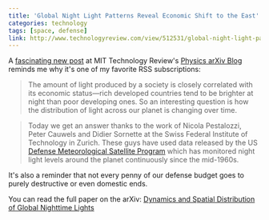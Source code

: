 ```yaml
---
title: 'Global Night Light Patterns Reveal Economic Shift to the East'
categories: technology
tags: [space, defense]
link: http://www.technologyreview.com/view/512531/global-night-light-patterns-reveal-economic-shift-to-the-east/
---
```


A [fascinating new post](http://www.technologyreview.com/view/512531/global-night-light-patterns-reveal-economic-shift-to-the-east/) at MIT Technology Review's [Physics arXiv Blog](http://www.technologyreview.com/contributor/the-physics-arxiv-blog/) reminds me why it's one of my favorite RSS subscriptions:

> The amount of light produced by a society is closely correlated with its economic status&mdash;rich developed countries tend to be brighter at night than poor developing ones. So an interesting question is how the distribution of light across our planet is changing over time.

> Today we get an answer thanks to the work of Nicola Pestalozzi, Peter Cauwels and Didier Sornette at the Swiss Federal Institute of Technology in Zurich. These guys have used data released by the US [Defense Meteorological Satellite Program](http://www.ngdc.noaa.gov/dmsp/index.html) which has monitored night light levels around the planet continuously since the mid-1960s. 

It's also a reminder that not every penny of our defense budget goes to purely destructive or even domestic ends.

You can read the full paper on the arXiv: [Dynamics and Spatial Distribution of Global Nighttime Lights](http://arxiv.org/abs/1303.2901)